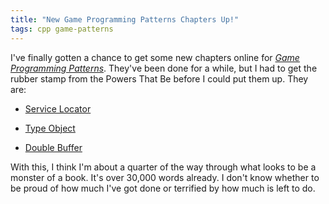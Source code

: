 ```yaml
---
title: "New Game Programming Patterns Chapters Up!"
tags: cpp game-patterns
---
```


I've finally gotten a chance to get some new chapters online for *[Game
Programming Patterns][]*. They've been done for a while, but I had to get the
rubber stamp from the Powers That Be before I could put them up. They are:

[game programming patterns]: http://gameprogrammingpatterns.com/

  * [Service Locator](http://gameprogrammingpatterns.com/service-locator.html)

  * [Type Object](http://gameprogrammingpatterns.com/type-object.html)

  * [Double Buffer](http://gameprogrammingpatterns.com/double-buffer.html)

With this, I think I'm about a quarter of the way through what looks to be a
monster of a book. It's over 30,000 words already. I don't know whether to be
proud of how much I've got done or terrified by how much is left to do.
